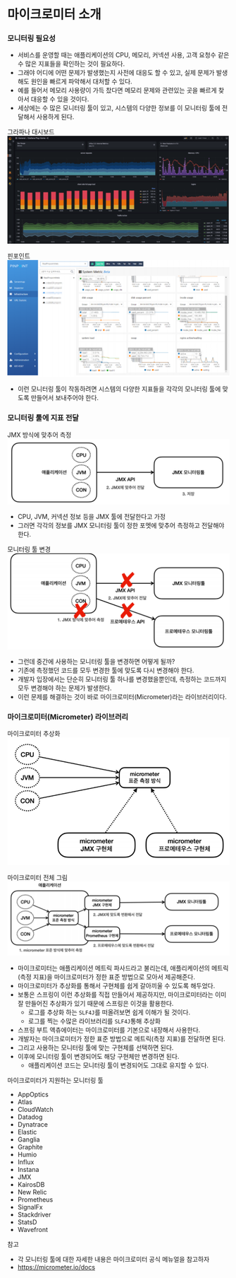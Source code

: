 # 마이크로미터 소개

### 모니터링 필요성 

- 서비스를 운영할 때는 애플리케이션의 CPU, 메모리, 커넥션 사용, 고객 요청수 같은 수 많은 지표들을 확인하는 것이 필요하다.
- 그래야 어디에 어떤 문제가 발생했는지 사전에 대응도 할 수 있고, 실제 문제가 발생해도 원인을 빠르게 파악해서 대처할 수 있다.
- 예를 들어서 메모리 사용량이 가득 찼다면 메모리 문제와 관련있는 곳을 빠르게 찾아서 대응할 수 있을 것이다.
- 세상에는 수 많은 모니터링 툴이 있고, 시스템의 다양한 정보를 이 모니터링 툴에 전달해서 사용하게 된다.

그라파나 대시보드
![1.png](Image%2F1.png)

핀포인트
![2.png](Image%2F2.png)

- 이런 모니터링 툴이 작동하려면 시스템의 다양한 지표들을 각각의 모니터링 툴에 맞도록 만들어서 보내주어야 한다.

### 모니터링 툴에 지표 전달

JMX 방식에 맞추어 측정 
![3.png](Image%2F3.png)
-  CPU, JVM, 커넥션 정보 등을 JMX 툴에 전달한다고 가정
- 그러면 각각의 정보를 JMX 모니터링 툴이 정한 포멧에 맞추어 측정하고 전달해야 한다.

모니터링 툴 변경
![4.png](Image%2F4.png)
- 그런데 중간에 사용하는 모니터링 툴을 변경하면 어떻게 될까?
- 기존에 측정했던 코드를 모두 변경한 툴에 맞도록 다시 변경해야 한다.
- 개발자 입장에서는 단순히 모니터링 툴 하나를 변경했을뿐인데, 측정하는 코드까지 모두 변경해야 하는 문제가 발생한다.
- 이런 문제를 해결하는 것이 바로 마이크로미터(Micrometer)라는 라이브러리이다.

### 마이크로미터(Micrometer) 라이브러리 

마이크로미터 추상화
![5.png](Image%2F5.png)

마이크로미터 전체 그림
![6.png](Image%2F6.png)
- 마이크로미터는 애플리케이션 메트릭 파사드라고 불리는데, 애플리케이션의 메트릭(측정 지표)을 마이크로미터가 
  정한 표준 방법으로 모아서 제공해준다.
- 마이크로미터가 추상화를 통해서 구현체를 쉽게 갈아끼울 수 있도록 해두었다.
- 보통은 스프링이 이런 추상화를 직접 만들어서 제공하지만, 마이크로미터라는 이미 잘 만들어진 추상화가 있기 때문에 
  스프링은 이것을 활용한다.
  - 로그를 추상화 하는 ``SLF4J``를 떠올려보면 쉽게 이해가 될 것이다.
  - 로그를 찍는 수많은 라이브러리를 ``SLF4J``통해 추상화 
- 스프링 부트 액츄에이터는 마이크로미터를 기본으로 내장해서 사용한다.
- 개발자는 마이크로미터가 정한 표준 방법으로 메트릭(측정 지표)를 전달하면 된다.
- 그리고 사용하는 모니터링 툴에 맞는 구현체를 선택하면 된다.
- 이후에 모니터링 툴이 변경되어도 해당 구현체만 변경하면 된다.
  - 애플리케이션 코드는 모니터링 툴이 변경되어도 그대로 유지할 수 있다.

마이크로미터가 지원하는 모니터링 툴
- AppOptics
- Atlas
- CloudWatch
- Datadog
- Dynatrace
- Elastic
- Ganglia
- Graphite
- Humio
- Influx
- Instana
- JMX
- KairosDB
- New Relic
- Prometheus
- SignalFx
- Stackdriver
- StatsD
- Wavefront

참고
- 각 모니터링 툴에 대한 자세한 내용은 마이크로미터 공식 메뉴얼을 참고하자
- https://micrometer.io/docs

